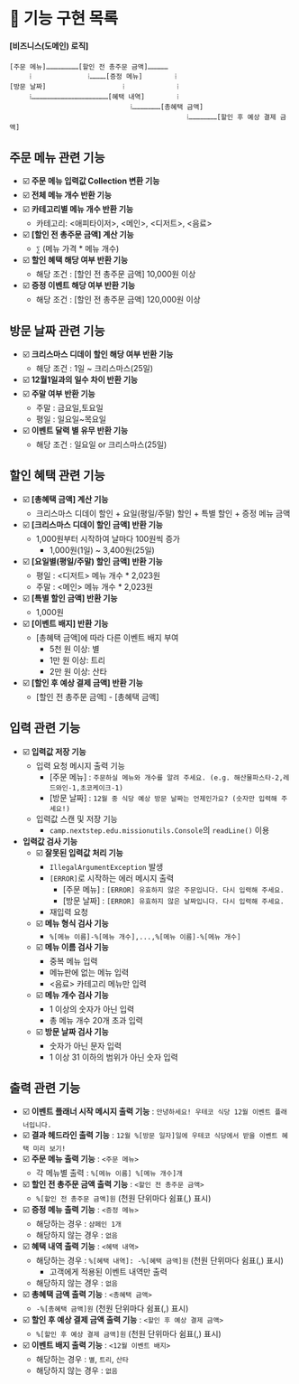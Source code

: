 # 🚀 기능 구현 목록
#### [비즈니스(도메인) 로직]
```
[주문 메뉴]……………………[할인 전 총주문 금액]……………
     ⁞              ⁞…………[증정 메뉴]        ⁞
[방문 날짜]                   ⁞             ⁞
     ⁞…………………………………………………[혜택 내역]        ⁞
                              ⁞…………………[총혜택 금액]
                                            ⁞…………………[할인 후 예상 결제 금액]
```
## 주문 메뉴 관련 기능
- ☑️ **주문 메뉴 입력값 Collection 변환 기능**
- ☑️ **전체 메뉴 개수 반환 기능**
- ☑️ **카테고리별 메뉴 개수 반환 기능**
    - 카테고리: <애피타이저>, <메인>, <디저트>, <음료>
- ☑️ **[할인 전 총주문 금액] 계산 기능**
    - `∑` (메뉴 가격 * 메뉴 개수)
- ☑️ **할인 혜택 해당 여부 반환 기능**
    - 해당 조건 : [할인 전 총주문 금액] 10,000원 이상
- ☑️ **증정 이벤트 해당 여부 반환 기능**
    - 해당 조건 : [할인 전 총주문 금액] 120,000원 이상

## 방문 날짜 관련 기능
- ☑️ **크리스마스 디데이 할인 해당 여부 반환 기능**
    - 해당 조건 : 1일 ~ 크리스마스(25일)
- ☑️ **12월1일과의 일수 차이 반환 기능**
- ☑️ **주말 여부 반환 기능**
    - 주말 : 금요일,토요일
    - 평일 : 일요일~목요일
- ☑️ **이벤트 달력 별 유무 반환 기능**
    - 해당 조건 : 일요일 or 크리스마스(25일)

## 할인 혜택 관련 기능
- ☑️ **[총혜택 금액] 계산 기능**
    - 크리스마스 디데이 할인 + 요일(평일/주말) 할인 + 특별 할인 + 증정 메뉴 금액
- ☑️ **[크리스마스 디데이 할인 금액] 반환 기능**
    - 1,000원부터 시작하여 날마다 100원씩 증가
        - 1,000원(1일) ~ 3,400원(25일)
- ☑️ **[요일별(평일/주말) 할인 금액] 반환 기능**
    - 평일 : <디저트> 메뉴 개수 * 2,023원
    - 주말 : <메인> 메뉴 개수 * 2,023원
- ☑️ **[특별 할인 금액] 반환 기능**
    - 1,000원
- ☑️ **[이벤트 배지] 반환 기능**
    - [총혜택 금액]에 따라 다른 이벤트 배지 부여
        - 5천 원 이상: 별
        - 1만 원 이상: 트리
        - 2만 원 이상: 산타
- ☑️ **[할인 후 예상 결제 금액] 반환 기능**
    - [할인 전 총주문 금액] - [총혜택 금액]
## 입력 관련 기능
- ☑️ **입력값 저장 기능**
    - 입력 요청 메시지 출력 기능
        - [주문 메뉴] : `주문하실 메뉴와 개수를 알려 주세요. (e.g. 해산물파스타-2,레드와인-1,초코케이크-1)`
        - [방문 날짜] : `12월 중 식당 예상 방문 날짜는 언제인가요? (숫자만 입력해 주세요!)`
    - 입력값 스캔 및 저장 기능
        - `camp.nextstep.edu.missionutils.Console`의 `readLine()` 이용
- **입력값 검사 기능**
    - ☑️ **잘못된 입력값 처리 기능**
        - `IllegalArgumentException` 발생
        - `[ERROR]`로 시작하는 에러 메시지 출력
            - [주문 메뉴] : `[ERROR] 유효하지 않은 주문입니다. 다시 입력해 주세요.`
            - [방문 날짜] : `[ERROR] 유효하지 않은 날짜입니다. 다시 입력해 주세요.`
        - 재입력 요청
    - ☑️ **메뉴 형식 검사 기능**
        - `%[메뉴 이름]-%[메뉴 개수],...,%[메뉴 이름]-%[메뉴 개수]`
    - ☑️ **메뉴 이름 검사 기능**
        - 중복 메뉴 입력
        - 메뉴판에 없는 메뉴 입력
        - <음료> 카테고리 메뉴만 입력
    - ☑️ **메뉴 개수 검사 기능**
        - 1 이상의 숫자가 아닌 입력
        - 총 메뉴 개수 20개 초과 입력
    - ☑️ **방문 날짜 검사 기능**
        - 숫자가 아닌 문자 입력
        - 1 이상 31 이하의 범위가 아닌 숫자 입력
## 출력 관련 기능
- ☑️ **이벤트 플래너 시작 메시지 출력 기능** : `안녕하세요! 우테코 식당 12월 이벤트 플래너입니다.`
- ☑️ **결과 헤드라인 출력 기능** : `12월 %[방문 일자]일에 우테코 식당에서 받을 이벤트 혜택 미리 보기!`
- ☑️ **주문 메뉴 출력 기능** : `<주문 메뉴>`
    - 각 메뉴별 출력 : `%[메뉴 이름] %[메뉴 개수]개`
- ☑️ **할인 전 총주문 금액 출력 기능** : `<할인 전 총주문 금액>`
    - `%[할인 전 총주문 금액]원` (천원 단위마다 쉼표(,) 표시)
- ☑️ **증정 메뉴 출력 기능** : `<증정 메뉴>`
    - 해당하는 경우 : `샴페인 1개`
    - 해당하지 않는 경우 : `없음`
- ☑️ **혜택 내역 출력 기능** : `<혜택 내역>`
    - 해당하는 경우 : `%[혜택 내역]: -%[혜택 금액]원` (천원 단위마다 쉼표(,) 표시)
        - 고객에게 적용된 이벤트 내역만 출력
    - 해당하지 않는 경우 : `없음`
- ☑️ **총혜택 금액 출력 기능** : `<총혜택 금액>`
    - `-%[총혜택 금액]원` (천원 단위마다 쉼표(,) 표시)
- ☑️ **할인 후 예상 결제 금액 출력 기능** : `<할인 후 예상 결제 금액>`
    - `%[할인 후 예상 결제 금액]원` (천원 단위마다 쉼표(,) 표시)
- ☑️ **이벤트 배지 출력 기능** : `<12월 이벤트 배지>`
    - 해당하는 경우 : `별`, `트리`, `산타`
    - 해당하지 않는 경우 : `없음`